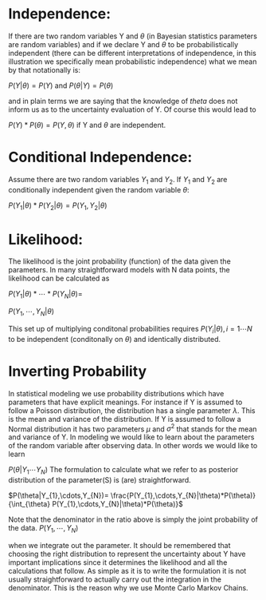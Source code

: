 # Independence: 
If there are two random variables Y and $\theta$ (in Bayesian statistics parameters are random variables) 
and if we declare Y and $\theta$ to be probabilistically independent (there can be different interpretations of independence, in this illustration we specifically mean probabilistic independence) what we mean by that notationally is:

$P(Y|\theta)=P(Y)$ and $P(\theta|Y)=P(\theta)$

and in plain terms we are saying that the knowledge of $theta$ does not inform us as to the uncertainty evaluation of Y.
Of course this would lead to 

$P(Y)*P(\theta)=P(Y,\theta)$ if Y and $\theta$ are independent.

# Conditional Independence: 
Assume there are two random variables $Y_{1}$ and $Y_{2}$. If $Y_{1}$ and $Y_{2}$ are conditionally independent given the random variable $\theta$:

$P(Y_{1}|\theta)*P(Y_{2}|\theta)=P(Y_{1},Y_{2}|\theta)$

# Likelihood: 
The likelihood is the joint probability (function) of the data given the parameters. In many straightforward models with N data points, the likelihood can be calculated as

$P(Y_{1}|\theta) * \cdots* P(Y_{N}|\theta)=$

$P(Y_{1},\cdots,Y_{N}|\theta)$

This set up of multiplying conditonal probabilities requires $P(Y_{i}|\theta), i = 1\cdots N$ to be independent (conditonally on $\theta$) and identically distributed.

# Inverting Probability
In statistical modeling we use probability distributions which have parameters that have explicit meanings. For instance if Y is assumed to follow a Poisson distribution, the distribution has a single parameter $\lambda$. This is the mean and variance of the distribution. If Y is assumed to follow a Normal distribution it has two parameters $\mu$ and $\sigma^{2}$ that stands for the mean and variance of Y. In modeling we would like to learn about the parameters of the random variable after observing data. In other words we would like to learn

$P(\theta|Y_{1}\cdots Y_{N})$
The formulation to calculate what we refer to as posterior distribution of the parameter(S) is (are) straightforward.

$P(\theta|Y_{1},\cdots,Y_{N})=
\frac{P(Y_{1},\cdots,Y_{N}|\theta)*P(\theta)}{\int_{\theta} P(Y_{1},\cdots,Y_{N}|\theta)*P(\theta)}$

Note that the denominator in the ratio above is simply the joint probability of the data.
$P(Y_{1},\cdots,Y_{N})$ 

when we integrate out the parameter. It should be remembered that choosing the right distribution to represent the uncertainty about Y have important implications since it determines the likelihood and all the calculations that follow. 
As simple as it is to write the formulation it is not usually straightforward to actually carry out the integration in the denominator. This is the reason why we use Monte Carlo Markov Chains.  
